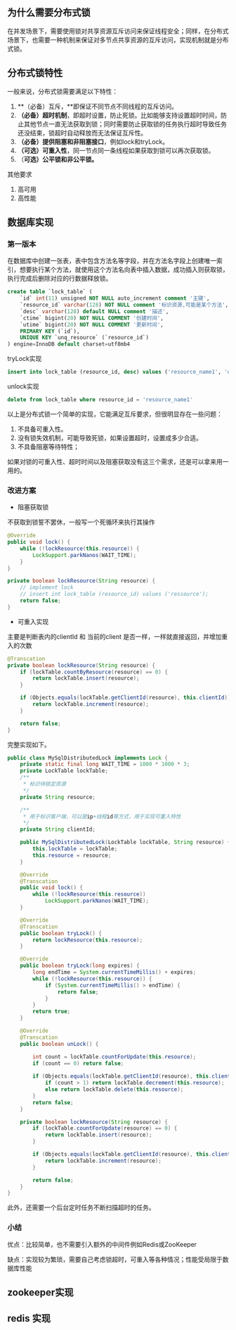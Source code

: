 

## **为什么需要分布式锁**

在并发场景下，需要使用锁对共享资源互斥访问来保证线程安全；同样，在分布式场景下，也需要一种机制来保证对多节点共享资源的互斥访问，实现机制就是分布式锁。

## **分布式锁特性**

一般来说，分布式锁需要满足以下特性：

1. **（必备）互斥，**即保证不同节点不同线程的互斥访问。
2. **（必备）超时机制**，即超时设置，防止死锁。比如能够支持设置超时时间，防止其他节点一直无法获取到锁；同时需要防止获取锁的任务执行超时导致任务还没结束，锁超时自动释放而无法保证互斥性。
3. **（必备）提供阻塞和非阻塞接口**，例如lock和tryLock。
4. **（可选）可重入性**，同一节点同一条线程如果获取到锁可以再次获取锁。
5. （**可选）公平锁和非公平锁。**

其他要求

1. 高可用
2. 高性能

## 数据库实现

### 第一版本

在数据库中创建一张表，表中包含方法名等字段，并在方法名字段上创建唯一索引，想要执行某个方法，就使用这个方法名向表中插入数据，成功插入则获取锁，执行完成后删除对应的行数据释放锁。

```sql
create table `lock_table` (
    `id` int(11) unsigned NOT NULL auto_increment comment '主键',
    `resource_id` varchar(128) NOT NULL comment '标识资源,可能是某个方法',
    `desc` varchar(128) default NULL comment '描述',
    `ctime` bigint(20) NOT NULL COMMENT '创建时间',
    `utime` bigint(20) NOT NULL COMMENT '更新时间',
    PRIMARY KEY (`id`),
    UNIQUE KEY `unq_resource` (`resource_id`)
) engine=InnoDB default charset=utf8mb4
```

tryLock实现

```sql
insert into lock_table (resource_id, desc) values ('resource_name1', 'desc1')
```

unlock实现

```sql
delete from lock_table where resource_id = 'resource_name1'
```

以上是分布式锁一个简单的实现，它能满足互斥要求，但很明显存在一些问题：

1. 不具备可重入性。
2. 没有锁失效机制，可能导致死锁，如果设置超时，设置成多少合适。
3. 不具备阻塞等待特性；

如果对锁的可重入性、超时时间以及阻塞获取没有这三个需求，还是可以拿来用一用的。

### **改进方案**

- 阻塞获取锁

不获取到锁誓不罢休，一般写一个死循环来执行其操作

```java
@Override
public void lock() {
    while (!lockResource(this.resource)) {
        LockSupport.parkNanos(WAIT_TIME);
    }
}

private boolean lockResource(String resource) {
    // implement lock
    // insert int lock_table (resource_id) values ('ressource');
    return false;
}
```

- 可重入实现

主要是判断表内的clientId 和 当前的client 是否一样，一样就直接返回，并增加重入的次数

```java
@Transcation
private boolean lockResource(String resource) {
    if (lockTable.countByResource(resource) == 0) {
        return lockTable.insert(resource);
    }

    if (Objects.equals(lockTable.getClientId(resource), this.clientId)) {
        return lockTable.increment(resource);
    }

    return false;
}
```

完整实现如下。

```java
public class MySqlDistributedLock implements Lock {
    private static final long WAIT_TIME = 1000 * 1000 * 3;
    private LockTable lockTable;
    /**
     * 标识待锁定资源
     */
    private String resource;

    /**
     * 用于标识客户端，可以是ip+线程id等方式，用于实现可重入特性
     */
    private String clientId;

    public MySqlDistributedLock(LockTable lockTable, String resource) {
        this.lockTable = lockTable;
        this.resource = resource;
    }

    @Override
    @Transcation
    public void lock() {
        while (!lockResource(this.resource))
            LockSupport.parkNanos(WAIT_TIME);
    }

    @Override
    @Transcation
    public boolean tryLock() {
        return lockResource(this.resource);
    }

    @Override
    public boolean tryLock(long expires) {
        long endTime = System.currentTimeMillis() + expires;
        while (!lockResource(this.resource)) {
            if (System.currentTimeMillis() > endTime) {
                return false;
            }
        }
        return true;
    }

    @Override
    @Transcation
    public boolean unLock() {

        int count = lockTable.countForUpdate(this.resource);
        if (count == 0) return false;
        
        if (Objects.equals(lockTable.getClientId(resource), this.clientId)) {
            if (count > 1) return lockTable.decrement(this.resource);
            else return lockTable.delete(this.resource);
        }
        return false;
    }

    private boolean lockResource(String resource) {
        if (lockTable.countForUpdate(resource) == 0) {
            return lockTable.insert(resource);
        }

        if (Objects.equals(lockTable.getClientId(resource), this.clientId)) {
            return lockTable.increment(resource);
        }

        return false;
    }
}
```

此外，还需要一个后台定时任务不断扫描超时的任务。

### 小结

优点：比较简单，也不需要引入额外的中间件例如Redis或ZooKeeper

缺点：实现较为繁琐，需要自己考虑锁超时，可重入等各种情况；性能受局限于数据库性能



## zookeeper实现

## redis 实现

